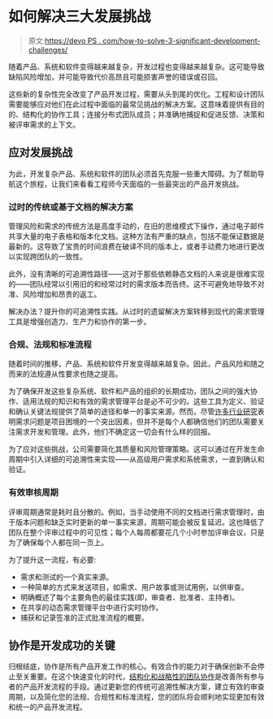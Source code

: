 # 如何解决三大发展挑战

> 原文:[https://devo PS . com/how-to-solve-3-significant-development-challenges/](https://devops.com/how-to-solve-3-significant-development-challenges/)

随着产品、系统和软件变得越来越复杂，开发过程也变得越来越复杂。这可能导致缺陷风险增加，并可能导致代价高昂且可能损害声誉的错误或召回。

这些新的复杂性完全改变了产品开发过程，需要从头到尾的优化。工程和设计团队需要能够应对他们在此过程中面临的最常见挑战的解决方案。这意味着提供有目的的、结构化的协作工具；连接分布式团队成员；并准确地捕捉和促进反馈、决策和被评审需求的上下文。

## 应对发展挑战

为此，开发复杂产品、系统和软件的团队必须首先克服一些重大障碍。为了帮助导航这个旅程，让我们来看看工程师今天面临的一些最突出的产品开发挑战。

### **过时的传统或基于文档的解决方案**

管理风险和需求的传统方法是高度手动的，在旧的思维模式下操作，通过电子邮件共享大量的电子表格和版本化文档。这种方法有严重的缺点，包括不能保证数据是最新的。这导致了宝贵的时间浪费在破译不同的版本上，或者手动费力地进行更改以实现跨团队的一致性。

此外，没有清晰的可追溯性路径——这对于那些依赖静态文档的人来说是很难实现的——团队经常以引用旧的和经常过时的需求版本而告终。这不可避免地导致不对准、风险增加和昂贵的返工。

解决办法？提升你的可追溯性实践。从过时的遗留解决方案转移到现代的需求管理工具是增强创造力、生产力和协作的第一步。

### **合规、法规和标准流程**

随着时间的推移，产品、系统和软件开发变得越来越复杂。因此，产品风险和随之而来的法规遵从性要求也随之提高。

为了确保开发这些复杂系统、软件和产品的组织的长期成功，团队之间的强大协作、适用法规的知识和有效的需求管理平台是必不可少的。这些工具为定义、验证和确认关键法规提供了简单的途径和单一的事实来源。然而，尽管[许多行业研究](https://pdfs.semanticscholar.org/c394/201d59869134cb458bcd9b49ee9786924587.pdf)表明需求问题是项目困境的一个突出因素，但并不是每个人都确信他们的团队需要关注需求开发和管理。此外，他们不确定这一切会有什么样的回报。

为了应对这些挑战，公司需要简化其质量和风险管理策略。这可以通过在开发生命周期中引入详细的可追溯性来实现——从高级用户需求和系统需求，一直到确认和验证。

### **有效审核周期**

评审周期通常是耗时且分散的。例如，当手动使用不同的文档进行需求管理时，由于版本问题和缺乏实时更新的单一事实来源，周期可能会被反复延迟。这也降低了团队在整个评审过程中的可见性；每个人每周都要花几个小时参加评审会议，只是为了确保每个人都在同一页上。

为了提升这一流程，有必要:

*   需求和测试的一个真实来源。
*   一种简单的方式来发送项目，如需求、用户故事或测试用例，以供审查。
*   明确概述了每个主要角色的最佳实践(即，审查者、批准者、主持者)。
*   在共享的动态需求管理平台中进行实时协作。
*   捕获和记录签准的正式批准流程的概要。

## 协作是开发成功的关键

归根结底，协作是所有产品开发工作的核心。有效合作的能力对于确保创新不会停止至关重要。在这个快速变化的时代，[结构化和战略性的团队协作](https://resources.jamasoftware.com/collaboration/guide-to-optimizing-engineering-team-collaboration)是改善所有参与者的产品开发流程的手段。通过更新您的传统可追溯性解决方案，建立有效的审查周期，以及简化您的法规、合规性和标准流程，您的团队将会顺利地实现更加有效和统一的产品开发流程。